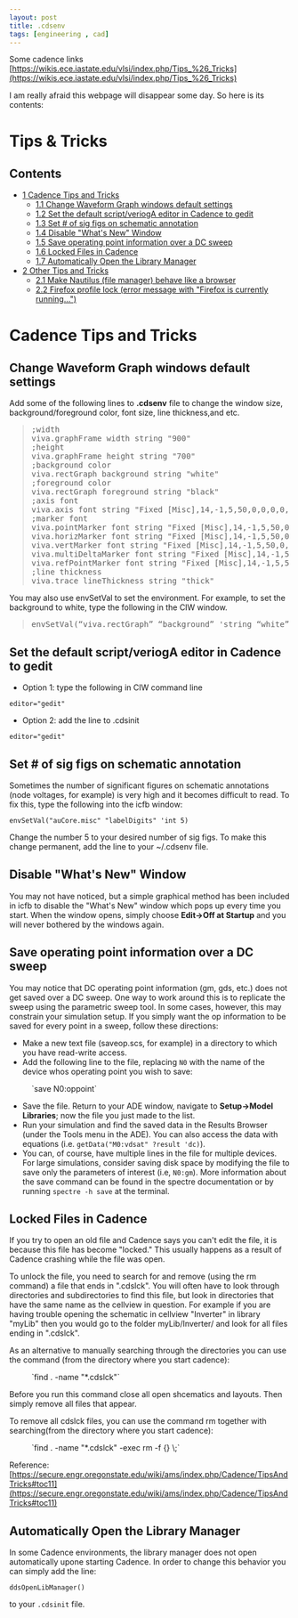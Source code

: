 ```yaml
---
layout: post
title: .cdsenv
tags: [engineering , cad] 
---
```




Some cadence links
[https://wikis.ece.iastate.edu/vlsi/index.php/Tips_%26_Tricks](https://wikis.ece.iastate.edu/vlsi/index.php/Tips_%26_Tricks)

I am really afraid this webpage will disappear some day. So here is its contents:





# Tips & Tricks



## Contents



*   [<span class="tocnumber">1</span> <span class="toctext">Cadence Tips and Tricks</span>](#Cadence_Tips_and_Tricks)
    *   [<span class="tocnumber">1.1</span> <span class="toctext">Change Waveform Graph windows default settings</span>](#Change_Waveform_Graph_windows_default_settings)
    *   [<span class="tocnumber">1.2</span> <span class="toctext">Set the default script/veriogA editor in Cadence to gedit</span>](#Set_the_default_script.2FveriogA_editor_in_Cadence_to_gedit)
    *   [<span class="tocnumber">1.3</span> <span class="toctext">Set # of sig figs on schematic annotation</span>](#Set_.23_of_sig_figs_on_schematic_annotation)
    *   [<span class="tocnumber">1.4</span> <span class="toctext">Disable "What's New" Window</span>](#Disable_.22What.27s_New.22_Window)
    *   [<span class="tocnumber">1.5</span> <span class="toctext">Save operating point information over a DC sweep</span>](#Save_operating_point_information_over_a_DC_sweep)
    *   [<span class="tocnumber">1.6</span> <span class="toctext">Locked Files in Cadence</span>](#Locked_Files_in_Cadence)
    *   [<span class="tocnumber">1.7</span> <span class="toctext">Automatically Open the Library Manager</span>](#Automatically_Open_the_Library_Manager)
*   [<span class="tocnumber">2</span> <span class="toctext">Other Tips and Tricks</span>](#Other_Tips_and_Tricks)
    *   [<span class="tocnumber">2.1</span> <span class="toctext">Make Nautilus (file manager) behave like a browser</span>](#Make_Nautilus_.28file_manager.29_behave_like_a_browser)
    *   [<span class="tocnumber">2.2</span> <span class="toctext">Firefox profile lock (error message with "Firefox is currently running...")</span>](#Firefox_profile_lock_.28error_message_with_.22Firefox_is_currently_running....22.29)



# <span class="mw-headline" id="Cadence_Tips_and_Tricks">Cadence Tips and Tricks</span>

## <span class="mw-headline" id="Change_Waveform_Graph_windows_default_settings">Change Waveform Graph windows default settings</span>

Add some of the following lines to **.cdsenv** file to change the window size, background/foreground color, font size, line thickness,and etc.

> <pre>;width
> viva.graphFrame width string "900"
> ;height
> viva.graphFrame height string "700"
> ;background color
> viva.rectGraph background string "white"
> ;foreground color
> viva.rectGraph foreground string "black"
> ;axis font
> viva.axis font string "Fixed [Misc],14,-1,5,50,0,0,0,0,0"
> ;marker font
> viva.pointMarker font string "Fixed [Misc],14,-1,5,50,0,0,0,0,0"
> viva.horizMarker font string "Fixed [Misc],14,-1,5,50,0,0,0,0,0"
> viva.vertMarker font string "Fixed [Misc],14,-1,5,50,0,0,0,0,0"
> viva.multiDeltaMarker font string "Fixed [Misc],14,-1,5,50,0,0,0,0,0"
> viva.refPointMarker font string "Fixed [Misc],14,-1,5,50,0,0,0,0,0"
> ;line thickness
> viva.trace lineThickness string "thick"
> </pre>

You may also use envSetVal to set the environment. For example, to set the background to white, type the following in the CIW window.

> <pre>envSetVal(“viva.rectGraph” “background” 'string “white”)
> </pre>

## <span class="mw-headline" id="Set_the_default_script.2FveriogA_editor_in_Cadence_to_gedit">Set the default script/veriogA editor in Cadence to gedit</span>

*   Option 1: type the following in CIW command line

`editor="gedit"`

*   Option 2: add the line to .cdsinit

`editor="gedit"`

## <span class="mw-headline" id="Set_.23_of_sig_figs_on_schematic_annotation">Set # of sig figs on schematic annotation</span>

Sometimes the number of significant figures on schematic annotations (node voltages, for example) is very high and it becomes difficult to read. To fix this, type the following into the icfb window:

`envSetVal("auCore.misc" "labelDigits" 'int 5)`

Change the number 5 to your desired number of sig figs. To make this change permanent, add the line to your ~/.cdsenv file.

## <span class="mw-headline" id="Disable_.22What.27s_New.22_Window">Disable "What's New" Window</span>

You may not have noticed, but a simple graphical method has been included in icfb to disable the "What's New" window which pops up every time you start. When the window opens, simply choose **Edit->Off at Startup** and you will never bothered by the windows again.

## <span class="mw-headline" id="Save_operating_point_information_over_a_DC_sweep">Save operating point information over a DC sweep</span>

You may notice that DC operating point information (gm, gds, etc.) does not get saved over a DC sweep. One way to work around this is to replicate the sweep using the parametric sweep tool. In some cases, however, this may constrain your simulation setup. If you simply want the op information to be saved for every point in a sweep, follow these directions:

*   Make a new text file (saveop.scs, for example) in a directory to which you have read-write access.
*   Add the following line to the file, replacing `N0` with the name of the device whos operating point you wish to save:

<dl>

<dd>`save N0:oppoint`</dd>

</dl>

*   Save the file. Return to your ADE window, navigate to **Setup->Model Libraries**; now the file you just made to the list.
*   Run your simulation and find the saved data in the Results Browser (under the Tools menu in the ADE). You can also access the data with equations (i.e. `getData("M0:vdsat" ?result 'dc)`).
*   You can, of course, have multiple lines in the file for multiple devices. For large simulations, consider saving disk space by modifying the file to save only the parameters of interest (i.e, `N0:gm`). More information about the save command can be found in the spectre documentation or by running `spectre -h save` at the terminal.

## <span class="mw-headline" id="Locked_Files_in_Cadence">Locked Files in Cadence</span>

If you try to open an old file and Cadence says you can't edit the file, it is because this file has become "locked." This usually happens as a result of Cadence crashing while the file was open.

To unlock the file, you need to search for and remove (using the rm command) a file that ends in ".cdslck". You will often have to look through directories and subdirectories to find this file, but look in directories that have the same name as the cellview in question. For example if you are having trouble opening the schematic in cellview "Inverter" in library "myLib" then you would go to the folder myLib/Inverter/ and look for all files ending in ".cdslck".

As an alternative to manually searching through the directories you can use the command (from the directory where you start cadence):

<dl>

<dd>`find . -name "*.cdslck"`</dd>

</dl>

Before you run this command close all open shcematics and layouts. Then simply remove all files that appear.

To remove all cdslck files, you can use the command rm together with searching(from the directory where you start cadence):

<dl>

<dd>`find . -name "*.cdslck" -exec rm -f {} \;`</dd>

</dl>

Reference: [https://secure.engr.oregonstate.edu/wiki/ams/index.php/Cadence/TipsAndTricks#toc11](https://secure.engr.oregonstate.edu/wiki/ams/index.php/Cadence/TipsAndTricks#toc11)

## <span class="mw-headline" id="Automatically_Open_the_Library_Manager">Automatically Open the Library Manager</span>

In some Cadence environments, the library manager does not open automatically upone starting Cadence. In order to change this behavior you can simply add the line:

`ddsOpenLibManager()`

to your `.cdsinit` file.



